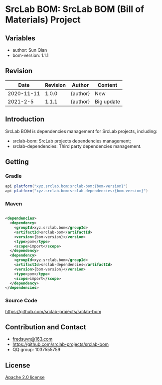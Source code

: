 # SrcLab BOM: SrcLab BOM (Bill of Materials) Project

## Variables

* author: Sun Qian
* bom-version: 1.1.1

## Revision

|Date|Revision|Author|Content|
|---|---|---|---|
|2020-11-11|1.0.0|{author}|New|
|2021-2-5|1.1.1|{author}|Big update|

## Introduction

SrcLab BOM is dependencies management for SrcLab projects, including:

* srclab-bom: SrcLab projects dependencies management;
* srclab-dependencies: Third party dependencies management.

## Getting

### Gradle

```groovy
api platform("xyz.srclab.bom:srclab-bom:{bom-version}")
api platform("xyz.srclab.bom:srclab-dependencies:{bom-version}")
```

### Maven

```xml

<dependencies>
  <dependency>
    <groupId>xyz.srclab.bom</groupId>
    <artifactId>srclab-bom</artifactId>
    <version>{bom-version}</version>
    <type>pom</type>
    <scope>import</scope>
  </dependency>
  <dependency>
    <groupId>xyz.srclab.bom</groupId>
    <artifactId>srclab-dependencies</artifactId>
    <version>{bom-version}</version>
    <type>pom</type>
    <scope>import</scope>
  </dependency>
</dependencies>
```

### Source Code

https://github.com/srclab-projects/srclab-bom

## Contribution and Contact

* fredsuvn@163.com
* https://github.com/srclab-projects/srclab-bom
* QQ group: 1037555759

## License

[Apache 2.0 license][license]

[license]: https://www.apache.org/licenses/LICENSE-2.0.html